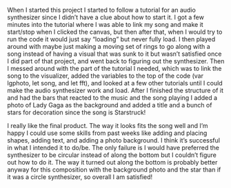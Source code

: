 When I started this project I started to follow a tutorial for an audio synthesizer since I didn’t have a clue about how to start it. I got a few minutes into the tutorial where I was able to link my song and make it start/stop when I clicked the canvas, but then after that, when I would try to run the code it would just say “loading” but never fully load. I then played around with maybe just making a moving set of rings to go along with a song instead of having a visual that was sunk to it but wasn’t satisfied once I did part of that project, and went back to figuring out the synthesizer. Then I messed around with the part of the tutorial I needed, which was to link the song to the visualizer, added the variables to the top of the code (var lgphoto, let song, and let fft), and looked at a few other tutorials until I could make the audio synthesizer work and load. After I finished the structure of it and had the bars that reacted to the music and the song playing I added a photo of Lady Gaga as the background and added a title and a bunch of stars for decoration since the song is Starstruck!

I really like the final product. The way it looks fits the song well and I’m happy I could use some skills from past weeks like adding and placing shapes, adding text, and adding a photo background. I think it’s successful in what I intended it to do/be. The only failure is I would have preferred the synthesizer to be circular instead of along the bottom but I couldn’t figure out how to do it. The way it turned out along the bottom is probably better anyway for this composition with the background photo and the star than if it was a circle synthesizer, so overall I am satisfied! 
